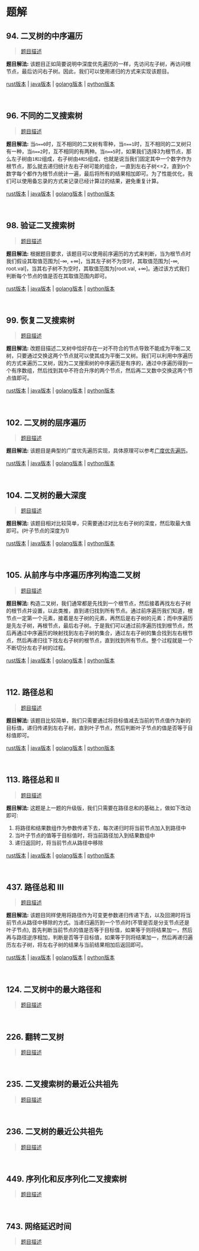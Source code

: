 # 题解

## 94. 二叉树的中序遍历

> [题目描述](https://leetcode-cn.com/problems/binary-tree-inorder-traversal/)

**题目解法:** 该题目正如简要说明中深度优先遍历的一样，先访问左子树，再访问根节点，最后访问右子树。因此，我们可以使用递归的方式来实现该题目。

[rust版本](../../../codes/rust/94.二叉树的中序遍历.rs) |
[java版本](../../../codes/java/94.二叉树的中序遍历.java) |
[golang版本](../../../codes/golang/94.二叉树的中序遍历.go) |
[python版本](../../../codes/python/94.二叉树的中序遍历.py)

</br>

## 96. 不同的二叉搜索树

> [题目描述](https://leetcode-cn.com/problems/unique-binary-search-trees/)

**题目解法:** 当`n==0`时，互不相同的二叉树有零种，当`n==1`时，互不相同的二叉树只有一种，当`n==2`时，互不相同的有两种。当`n==5`时，如果我们选择3为根节点，那么左子树由`1和2`组成，右子树由`4和5`组成，也就是说当我们固定其中一个数字作为根节点，那么就去递归统计左右子树可能的组合，一直到左右子树<=2，直到n个数字每个都作为根节点统计一遍，最后将所有的结果相加即可。为了性能优化，我们可以使用备忘录的方式来记录已经计算过的结果，避免重复计算。

[rust版本](../../../codes/rust/96.不同的二叉搜索树.rs) |
[java版本](../../../codes/java/96.不同的二叉搜索树.java) |
[golang版本](../../../codes/golang/96.不同的二叉搜索树.go) |
[python版本](../../../codes/python/96.不同的二叉搜索树.py)

</br>

## 98. 验证二叉搜索树

> [题目描述](https://leetcode-cn.com/problems/validate-binary-search-tree/)

**题目解法:** 根据题目要求，该题目可以使用前序遍历的方式来判断，当为根节点时我们假设其取值范围为[-∞, +∞]，当其左子树不为空时，其取值范围为[-∞, root.val]，当其右子树不为空时，其取值范围为[root.val, +∞]。通过该方式我们判断每个节点的值是否在其取值范围内即可。

[rust版本](../../../codes/rust/98.验证二叉搜索树.rs) |
[java版本](../../../codes/java/98.验证二叉搜索树.java) |
[golang版本](../../../codes/golang/98.验证二叉搜索树.go) |
[python版本](../../../codes/python/98.验证二叉搜索树.py)

</br>

## 99. 恢复二叉搜索树

> [题目描述](https://leetcode-cn.com/problems/recover-binary-search-tree/)

**题目解法:** 改题目描述二叉树中恰好存在一对不符合的节点导致不能成为平衡二叉树，只要通过交换这两个节点就可以使其成为平衡二叉树。我们可以利用中序遍历的方式来遍历二叉树，因为二叉搜索树的中序遍历是有序的，通过中序遍历得到一个有序数组，然后找到其中不符合升序的两个节点，然后再二叉数中交换这两个节点值即可。

[rust版本](../../../codes/rust/99.恢复二叉搜索树.rs) |
[java版本](../../../codes/java/99.恢复二叉搜索树.java) |
[golang版本](../../../codes/golang/99.恢复二叉搜索树.go) |
[python版本](../../../codes/python/99.恢复二叉搜索树.py)

</br>

## 102. 二叉树的层序遍历

> [题目描述](https://leetcode-cn.com/problems/binary-tree-level-order-traversal/)

**题目解法:** 该题目是典型的广度优先遍历实现，具体原理可以参考[广度优先遍历](./brief_introduction.md)。

[rust版本](../../../codes/rust/102.二叉树的层序遍历.rs) |
[java版本](../../../codes/java/102.二叉树的层序遍历.java) |
[golang版本](../../../codes/golang/102.二叉树的层序遍历.go) |
[python版本](../../../codes/python/102.二叉树的层序遍历.py)

</br>

## 104. 二叉树的最大深度

> [题目描述](https://leetcode-cn.com/problems/maximum-depth-of-binary-tree/)

**题目解法:** 该题目相对比较简单，只需要通过对比左右子树的深度，然后取最大值即可。(叶子节点的深度为1)

[rust版本](../../../codes/rust/104.二叉树的最大深度.rs) |
[java版本](../../../codes/java/104.二叉树的最大深度.java) |
[golang版本](../../../codes/golang/104.二叉树的最大深度.go) |
[python版本](../../../codes/python/104.二叉树的最大深度.py)

</br>

## 105. 从前序与中序遍历序列构造二叉树

> [题目描述](https://leetcode-cn.com/problems/construct-binary-tree-from-preorder-and-inorder-traversal/)

**题目解法:** 构造二叉树，我们通常都是先找到一个根节点，然后接着再找左右子树的根节点并设置，以此类推，直到递归找到所有节点。通过前序遍历我们知道，根节点一定第一个元素，接着是左子树的元素，再然后是右子树的元素；而中序遍历是先左子树，再根节点，最后右子树。于是我们可以通过前序遍历找到根节点，然后再通过中序遍历的映射找到左右子树的集合，通过左右子树的集合找到左右根节点，然后再递归往下找左右子树的根节点，直到找到所有节点。整个过程就是一个不断切分左右子树的过程。

[rust版本](../../../codes/rust/105.从前序与中序遍历序列构造二叉树.rs) |
[java版本](../../../codes/java/105.从前序与中序遍历序列构造二叉树.java) |
[golang版本](../../../codes/golang/105.从前序与中序遍历序列构造二叉树.go) |
[python版本](../../../codes/python/105.从前序与中序遍历序列构造二叉树.py)

</br>

## 112. 路径总和

> [题目描述](https://leetcode-cn.com/problems/path-sum/)

**题目解法:** 该题目比较简单，我们只需要通过将目标值减去当前的节点值作为新的目标值，递归传递到左右子树，直到叶子节点，然后判断叶子节点的值是否等于目标值即可。

[rust版本](../../../codes/rust/112.路径总和.rs) |
[java版本](../../../codes/java/112.路径总和.java) |
[golang版本](../../../codes/golang/112.路径总和.go) |
[python版本](../../../codes/python/112.路径总和.py)

</br>

## 113. 路径总和 II

> [题目描述](https://leetcode-cn.com/problems/path-sum-ii/)

**题目解法:** 这题是上一题的升级版，我们只需要在路径总和的基础上，做如下改动即可:

1. 将路径和结果数组作为参数传递下去，每次递归时将当前节点加入到路径中
2. 当叶子节点的值等于目标值时，将当前路径加入到结果数组中
3. 递归返回时，将当前节点从路径中移除

[rust版本](../../../codes/rust/113.路径总和-ii.rs) |
[java版本](../../../codes/java/113.路径总和-ii.java) |
[golang版本](../../../codes/golang/113.路径总和-ii.go) |
[python版本](../../../codes/python/113.路径总和-ii.py)

</br>

## 437. 路径总和 III

> [题目描述](https://leetcode-cn.com/problems/path-sum-iii/)

**题目解法:** 该题目同样使用将路径作为可变更参数递归传递下去，以及回溯时将当前节点从路径中移除的方式。当递归遍历到一个节点时(不管是否是分支节点还是叶子节点), 首先判断当前节点的值是否等于目标值，如果等于则将结果加一，然后再与路径逆序相加，判断是否等于目标值，如果等于则将结果加一，然后再递归遍历左右子树，将左右子树的结果与当前结果相加后返回即可。

[rust版本](../../../codes/rust/437.路径总和-iii.rs) |
[java版本](../../../codes/java/437.路径总和-iii.java) |
[golang版本](../../../codes/golang/437.路径总和-iii.go) |
[python版本](../../../codes/python/437.路径总和-iii.py)

</br>

## 124. 二叉树中的最大路径和

> [题目描述](https://leetcode-cn.com/problems/binary-tree-maximum-path-sum/)

</br>

## 226. 翻转二叉树

> [题目描述](https://leetcode-cn.com/problems/invert-binary-tree/)

</br>

## 235. 二叉搜索树的最近公共祖先

> [题目描述](https://leetcode-cn.com/problems/lowest-common-ancestor-of-a-binary-search-tree/)

</br>

## 236. 二叉树的最近公共祖先

> [题目描述](https://leetcode-cn.com/problems/lowest-common-ancestor-of-a-binary-tree/)

</br>

## 449. 序列化和反序列化二叉搜索树

> [题目描述](https://leetcode-cn.com/problems/serialize-and-deserialize-bst/)

</br>

## 743. 网络延迟时间

> [题目描述](https://leetcode-cn.com/problems/network-delay-time/)

</br>
